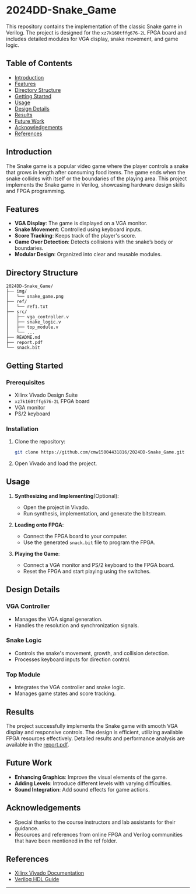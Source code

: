 # 2024DD-Snake_Game

This repository contains the implementation of the classic Snake game in Verilog. The project is designed for the `xz7k160tffg676-2L` FPGA board and includes detailed modules for VGA display, snake movement, and game logic.

## Table of Contents
- [Introduction](#introduction)
- [Features](#features)
- [Directory Structure](#directory-structure)
- [Getting Started](#getting-started)
- [Usage](#usage)
- [Design Details](#design-details)
- [Results](#results)
- [Future Work](#future-work)
- [Acknowledgements](#acknowledgements)
- [References](#references)

## Introduction
The Snake game is a popular video game where the player controls a snake that grows in length after consuming food items. The game ends when the snake collides with itself or the boundaries of the playing area. This project implements the Snake game in Verilog, showcasing hardware design skills and FPGA programming.

## Features
- **VGA Display**: The game is displayed on a VGA monitor.
- **Snake Movement**: Controlled using keyboard inputs.
- **Score Tracking**: Keeps track of the player's score.
- **Game Over Detection**: Detects collisions with the snake’s body or boundaries.
- **Modular Design**: Organized into clear and reusable modules.

## Directory Structure
```
2024DD-Snake_Game/
├── img/
│   └── snake_game.png
├── ref/
│   └── ref1.txt
├── src/
│   ├── vga_controller.v
│   ├── snake_logic.v
│   ├── top_module.v
│   └── ...
├── README.md
├── report.pdf
└── snack.bit
```

## Getting Started
### Prerequisites
- Xilinx Vivado Design Suite
- `xz7k160tffg676-2L` FPGA board
- VGA monitor
- PS/2 keyboard

### Installation
1. Clone the repository:
    ```bash
    git clone https://github.com/cmw15004431816/2024DD-Snake_Game.git
    ```
2. Open Vivado and load the project.

## Usage
1. **Synthesizing and Implementing**(Optional):
    - Open the project in Vivado.
    - Run synthesis, implementation, and generate the bitstream.

2. **Loading onto FPGA**:
    - Connect the FPGA board to your computer.
    - Use the generated `snack.bit` file to program the FPGA.

3. **Playing the Game**:
    - Connect a VGA monitor and PS/2 keyboard to the FPGA board.
    - Reset the FPGA and start playing using the switches.

## Design Details
### VGA Controller
- Manages the VGA signal generation.
- Handles the resolution and synchronization signals.

### Snake Logic
- Controls the snake's movement, growth, and collision detection.
- Processes keyboard inputs for direction control.

### Top Module
- Integrates the VGA controller and snake logic.
- Manages game states and score tracking.

## Results
The project successfully implements the Snake game with smooth VGA display and responsive controls. The design is efficient, utilizing available FPGA resources effectively. Detailed results and performance analysis are available in the [report.pdf](report.pdf).

## Future Work
- **Enhancing Graphics**: Improve the visual elements of the game.
- **Adding Levels**: Introduce different levels with varying difficulties.
- **Sound Integration**: Add sound effects for game actions.

## Acknowledgements
- Special thanks to the course instructors and lab assistants for their guidance.
- Resources and references from online FPGA and Verilog communities that have been mentioned in the ref folder.

## References
- [Xilinx Vivado Documentation](https://www.xilinx.com/support/documentation-navigation/design-hubs/dh0000-vivado-design-suite-hub.html)
- [Verilog HDL Guide](https://www.asic-world.com/verilog/veritut.html)

---
